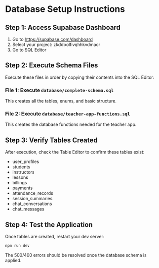 # Database Setup Instructions

## Step 1: Access Supabase Dashboard
1. Go to https://supabase.com/dashboard
2. Select your project: zkddbolfivqhhkvdmacr
3. Go to SQL Editor

## Step 2: Execute Schema Files
Execute these files in order by copying their contents into the SQL Editor:

### File 1: Execute `database/complete-schema.sql`
This creates all the tables, enums, and basic structure.

### File 2: Execute `database/teacher-app-functions.sql`  
This creates the database functions needed for the teacher app.

## Step 3: Verify Tables Created
After execution, check the Table Editor to confirm these tables exist:
- user_profiles
- students  
- instructors
- lessons
- billings
- payments
- attendance_records
- session_summaries
- chat_conversations
- chat_messages

## Step 4: Test the Application
Once tables are created, restart your dev server:
```bash
npm run dev
```

The 500/400 errors should be resolved once the database schema is applied.
